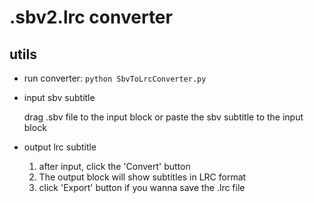 # .sbv2.lrc converter

## utils
* run converter: `python SbvToLrcConverter.py`
* input sbv subtitle
    
    drag .sbv file to the input block or paste the sbv subtitle to the input block

* output lrc subtitle

    1. after input, click the 'Convert' button
    2. The output block will show subtitles in LRC format
    3. click 'Export' button if you wanna save the .lrc file